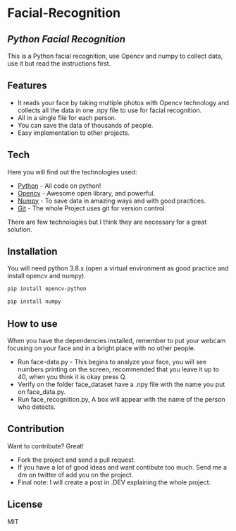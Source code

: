 # Facial-Recognition
## _Python Facial Recognition_

This is a Python facial recognition, use Opencv and numpy to collect data, use it but read the instructions first.

## Features

- It reads your face by taking multiple photos with Opencv technology and collects all the data in one .npy file to use for facial recognition.
- All in a single file for each person.
- You can save the data of thousands of people.
- Easy implementation to other projects.

## Tech

Here you will find out the technologies used:

- [Python](https://www.python.org/) - All code on python!
- [Opencv](https://opencv.org/) - Awesome open library, and powerful.
- [Numpy](https://numpy.org/) - To save data in amazing ways and with good practices.
- [Git](https://git-scm.com/) - The whole Project uses git for version control.


There are few technologies but I think they are necessary for a great solution.

## Installation

You will need python 3.8.x (open a virtual environment as good practice and install opencv and numpy).

```sh
pip install opencv-python
```
```sh
pip install numpy
```

## How to use
When you have the dependencies installed, remember to put your webcam focusing on your face and in a bright place with no other people.

- Run face-data.py - This begins to analyze your face, you will see numbers printing on the screen, recommended that you leave it up to 40, when you think it is okay press Q.
- Verify on the folder face_dataset have a .npy file with the name you put on face_data.py.
- Run face_recognition.py, A box will appear with the name of the person who detects.

## Contribution

Want to contribute? Great!

- Fork the project and send a pull request.
- If you have a lot of good ideas and want contibute too much. Send me a dm on twitter of add you on the project.
- Final note: I will create a post in .DEV explaining the whole project. 

## License
MIT

